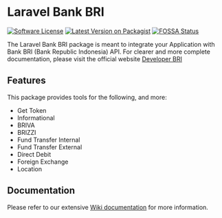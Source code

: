 # Laravel Bank BRI

[![Software License](https://img.shields.io/badge/license-MIT-brightgreen.svg?style=flat-square)](LICENSE.md)
[![Latest Version on Packagist](https://img.shields.io/packagist/v/aslam/laravel-bank-bri.svg?style=flat-square)](https://packagist.org/packages/aslam/laravel-bank-bri)
[![FOSSA Status](https://app.fossa.com/api/projects/git%2Bgithub.com%2FAslam97%2Flaravel-bank-bri.svg?type=small)](https://app.fossa.com/projects/git%2Bgithub.com%2FAslam97%2Flaravel-bank-bri?ref=badge_small)

The Laravel Bank BRI package is meant to integrate your Application with Bank BRI (Bank Republic Indonesia) API. For clearer and more complete documentation, please visit the official website [Developer BRI](https://developers.bri.co.id)

## Features

This package provides tools for the following, and more:

- Get Token
- Informational
- BRIVA
- BRIZZI
- Fund Transfer Internal
- Fund Transfer External
- Direct Debit
- Foreign Exchange
- Location

## Documentation

Please refer to our extensive [Wiki documentation](https://github.com/Aslam97/laravel-bank-bri/wiki) for more information.
